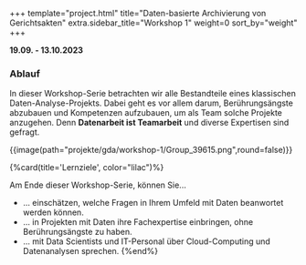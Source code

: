 +++
template="project.html"
title="Daten-basierte Archivierung von Gerichtsakten"
extra.sidebar_title="Workshop 1"
weight=0
sort_by="weight"
+++

**19.09. - 13.10.2023**

### Ablauf
In dieser Workshop-Serie betrachten wir alle Bestandteile eines klassischen 
Daten-Analyse-Projekts. Dabei geht es vor allem darum, Berührungsängste abzubauen
und Kompetenzen aufzubauen, um als Team solche Projekte anzugehen. Denn 
**Datenarbeit ist Teamarbeit** und diverse Expertisen sind gefragt.

{{image(path="projekte/gda/workshop-1/Group_39615.png",round=false)}}


{%card(title='Lernziele', color="lilac")%}

Am Ende dieser Workshop-Serie, können Sie...

* ... einschätzen, welche Fragen in Ihrem Umfeld mit Daten beanwortet werden können.
* ... in Projekten mit Daten ihre Fachexpertise einbringen, ohne Berührungsängste zu haben.
* ... mit Data Scientists und IT-Personal über Cloud-Computing und Datenanalysen sprechen.
{%end%}


<!--### Anmeldung
[**Hier können Sie sich für die Workshop-Serie anmelden.**](https://pretix.eu/berd/adabayern-2023/)

::: {.callout-note}
### Workshop-Serie ausgebucht, Warteliste offen
Wir freuen uns über die vielen Anmeldungen, die wir bereits erhalten haben.

Leider gibt es für diese Workshop-Serie ein Teilnahme-Limit. Wir haben eine
Warteliste eingerichtet. Nachrücker erhalten Bescheid, falls sich jemand abmeldet.

Gerne sprechen wir
mit Ihnen über Möglichkeiten, **weitere Workshops** zu organisieren. Schreiben Sie
uns gerne eine [E-Mail](mailto:data-analytics@stat.uni-muenchen.de) oder sprechen
Sie uns [persönlich](/team.html) an.
:::  -->
